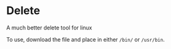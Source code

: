 # Delete
A much better delete tool for linux


To use, download the file and place in either `/bin/` or `/usr/bin`.

